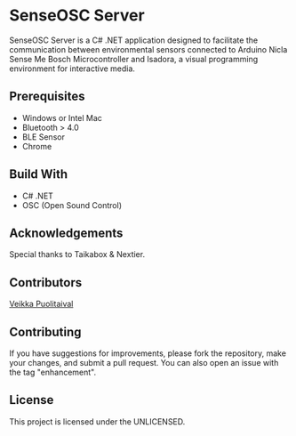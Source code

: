 # SenseOSC Server

SenseOSC Server is a C# .NET application designed to facilitate the communication between environmental sensors connected to Arduino Nicla Sense Me Bosch Microcontroller and Isadora, a visual programming environment for interactive media.

## Prerequisites

- Windows or Intel Mac
- Bluetooth > 4.0
- BLE Sensor
- Chrome

## Build With

- C# .NET
- OSC (Open Sound Control)

## Acknowledgements

Special thanks to Taikabox & Nextier.

## Contributors

[Veikka Puolitaival](https://github.com/veikka-p/)

## Contributing

If you have suggestions for improvements, please fork the repository, make your changes, and submit a pull request. You can also open an issue with the tag "enhancement".

## License

This project is licensed under the UNLICENSED.
